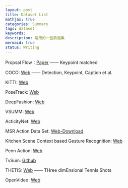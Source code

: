 ```yaml
---
layout: post
title: Dataset List
mathjax: true
categories: Summary
tags: dataset
keywords: 
description: 常用的一些数据集
mermaid: true
status: Writing
---
```


Propsal Flow：[Paper](https://arxiv.org/pdf/1511.05065.pdf)
 —— Keypoint matched


COCO: [Web](http://cocodataset.org) —— Detection, Keypoint, Caption et al. 

KITTI: [Web](http://www.cvlibs.net/datasets/kitti/index.php)

PoseTrack: [Web](https://posetrack.net/)

DeepFashion: [Web](http://mmlab.ie.cuhk.edu.hk/projects/DeepFashion.html)

VSUMM: [Web](https://sites.google.com/site/vsummsite/home)

ActicityNet: [Web](http://activity-net.org/challenges/2018/challenge.html)

MSR Action Data Set: [Web-Download](https://www.microsoft.com/en-us/download/details.aspx?id=52315)

Kitchen Scene Context based Gesture Recognition: [Web](http://www.murase.m.is.nagoya-u.ac.jp/KSCGR/download.html)

Penn Action: [Web](http://dreamdragon.github.io/PennAction/)

TvSum: [Github](https://github.com/yalesong/tvsum)

THETIS: [Web](http://thetis.image.ece.ntua.gr/) —— THree dimEnsional TennIs Shots

OpenVideo: [Web](https://open-video.org/details.php?videoid=691&surrogate=storyboard)
